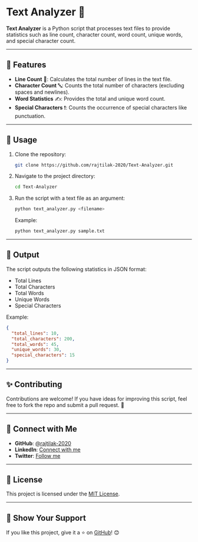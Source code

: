 # Text Analyzer 📝

**Text Analyzer** is a Python script that processes text files to provide statistics such as line count, character count, word count, unique words, and special character count.

---

## 📜 Features

- **Line Count** 📄: Calculates the total number of lines in the text file.
- **Character Count** 🔤: Counts the total number of characters (excluding spaces and newlines).
- **Word Statistics** ✍️: Provides the total and unique word count.
- **Special Characters** ❗: Counts the occurrence of special characters like punctuation.

---

## 🔧 Usage

1. Clone the repository:
   ```bash
   git clone https://github.com/rajtilak-2020/Text-Analyzer.git
   ```
2. Navigate to the project directory:
   ```bash
   cd Text-Analyzer
   ```
3. Run the script with a text file as an argument:
   ```bash
   python text_analyzer.py <filename>
   ```
   Example:
   ```bash
   python text_analyzer.py sample.txt
   ```

---

## 📂 Output

The script outputs the following statistics in JSON format:

- Total Lines
- Total Characters
- Total Words
- Unique Words
- Special Characters

Example:
```json
{
  "total_lines": 10,
  "total_characters": 200,
  "total_words": 45,
  "unique_words": 30,
  "special_characters": 15
}
```

---

## ✨ Contributing

Contributions are welcome! If you have ideas for improving this script, feel free to fork the repo and submit a pull request. 🚀

---

## 🌟 Connect with Me

- **GitHub**: [@rajtilak-2020](https://github.com/rajtilak-2020)
- **LinkedIn**: [Connect with me](https://linkedin.com/in/krajtilak2020)
- **Twitter**: [Follow me](https://twitter.com/2020rajtilak)

---

## 📜 License

This project is licensed under the [MIT License](LICENSE).

---

## 💖 Show Your Support

If you like this project, give it a ⭐ on [GitHub](https://github.com/rajtilak-2020/Text-Analyzer)! 😊
